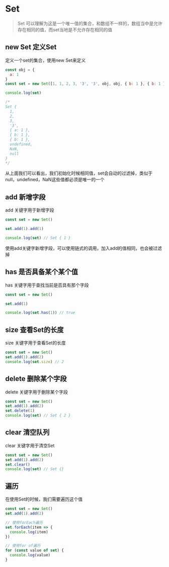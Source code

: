 # Set

> Set 可以理解为这是一个唯一值的集合，和数组不一样的，数组当中是允许存在相同的值，而set当地是不允许存在相同的值

## new Set 定义Set

定义一个set的集合，使用new Set来定义

```js
const obj = {
  a: 1
}
const set = new Set([1, 1, 2, 3, '3', '3', obj, obj, { b: 1 }, { b: 1 }, undefined, undefined, NaN, NaN, null, null])

console.log(set) 

/*
Set {
  1,
  2,
  3,
  '3',
  { a: 1 },
  { b: 1 },
  { b: 1 },
  undefined,
  NaN,
  null
}
*/
```

从上面我们可以看出，我们初始化时候相同值，set会自动的过滤掉，类似于null，undefined，NaN这些值都必须是唯一的一个

## add 新增字段

add 关键字用于新增字段

```js
const set = new Set()

set.add(1).add(1)

console.log(set) // Set { 1 }
```

使用add关键字新增字段，可以使用链式的调用，加入add的值相同，也会被过滤掉

## has 是否具备某个某个值

has 关键字用于查找当前是否具有那个字段

```js
const set = new Set()

set.add(1)

console.log(set.has(1)) // true
```

## size 查看Set的长度

size 关键字用于查看Set的长度

```js
const set = new Set()
set.add(1).add(2)
console.log(set.size) // 2
```

## delete 删除某个字段

delete 关键字用于删除某个字段

```js
const set = new Set()
set.add(1).add(2)
set.delete(1)
console.log(set) // Set { 2 }
```

## clear 清空队列

clear 关键字用于清空Set

```js
const set = new Set()
set.add(1).add(2)
set.clear()
console.log(set) // Set {}
```

## 遍历

在使用Set的时候，我们需要遍历这个值

```js
const set = new Set()
set.add(1).add(2)

// 使用forEach遍历
set.forEach(item => {
  console.log(item)
})

// 使用for of遍历
for (const value of set) {
  console.log(value)
}
```
